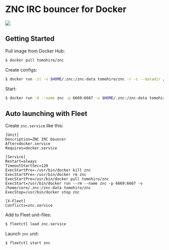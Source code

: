 ZNC IRC bouncer for Docker
================================================================================

[![](https://badge.imagelayers.io/tomohiro/znc:latest.svg)](https://imagelayers.io/?images=tomohiro/znc:latest 'Get your own badge on imagelayers.io')


Getting Started
--------------------------------------------------------------------------------

Pull image from Docker Hub:

```sh
$ docker pull tomohiro/znc
```

Create configs:

```sh
$ docker run -it -v $HOME/.znc:/znc-data tomohiro/znc -r -c --datadir /znc-data
```

Start:

```sh
$ docker run -d --name znc -p 6669:6667 -v $HOME/.znc:/znc-data tomohiro/znc
```


Auto launching with Fleet
--------------------------------------------------------------------------------

Create `znc.service` like this:

```
[Unit]
Description=ZNC IRC bouncer
After=docker.service
Requires=docker.service

[Service]
Restart=always
TimeoutStartSec=120
ExecStartPre=-/usr/bin/docker kill znc
ExecStartPre=-/usr/bin/docker rm znc
ExecStartPre=/usr/bin/docker pull tomohiro/znc
ExecStart=/usr/bin/docker run --rm --name znc -p 6669:6667 -v /home/core/.znc:/znc-data tomohiro/znc
ExecStop=/usr/bin/docker stop znc

[X-Fleet]
Conflicts=znc.service
```

Add to Fleet unit-files:

```sh
$ fleetctl load znc.service
```

Launch `znc` unit:

```sh
$ fleetctl start znc
```
